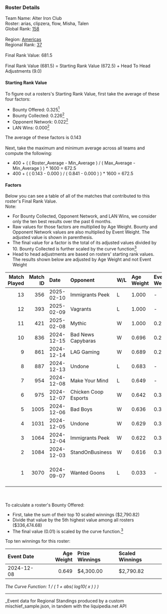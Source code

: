 ### Roster Details<br />
Team Name: Alter Iron Club<br />
Roster: arias, clipzera, flow, Misha, Talen<br />
Global Rank: [158](../../standings_global_2025_03_01.md)<br />
<br />
Region: [Americas]( ../../standings_americas_2025_03_01.md)<br />
Regional Rank: [37]( ../../standings_americas_2025_03_01.md)<br />
<br />
Final Rank Value:  681.5<br />
<br />
Final Rank Value (681.5) = Starting Rank Value (672.5) + Head To Head Adjustments (9.0)<br />

#### Starting Rank Value<br />
To figure out a rosters's Starting Rank Value, first take the average of these four factors:<br />
- Bounty Offered: 0.325[<sup>1</sup>](#table2)
- Bounty Collected: 0.226[<sup>2</sup>](#table1)
- Opponent Network: 0.022[<sup>2</sup>](#table1)
- LAN Wins: 0.000[<sup>2</sup>](#table1)

The average of these factors is 0.143<br />
<br />
Next, take the maximum and minimum average across all teams and compute the following:<br />
- 400 + ( ( Roster_Average - Min_Average ) / ( Max_Average - Min_Average ) ) * 1600 = 672.5
- 400 + ( ( 0.143 - 0.000 ) / ( 0.841 - 0.000 ) ) * 1600 = 672.5


#### Factors<br />
Below you can see a table of all of the matches that contributed to this roster's Final Rank Value.<br />
Note:<br />

- For Bounty Collected, Opponent Network, and LAN Wins, we consider only the ten best results over the past 6 months.
- Raw values for those factors are multiplied by Age Weight. Bounty and Opponent Network values are also multiplied by Event Weight. The adjusted value is shown in parenthesis.
- The final value for a factor is the total of its adjusted values divided by 10. Bounty Collected is further scaled by the curve function[<sup>3</sup>](#curveFunction)
- Head to head adjustments are based on rosters' starting rank values. The results shown below are adjusted by Age Weight and not Event Weight
<span id="table1"></span><br />


| Match Played | Match ID | Date       | Opponent             | W/L | Age Weight | Event Weight | Bounty Collected | Opponent Network | LAN Wins  | H2H Adj. | Roster                                      |
| -: | -: | :- | :- | :- | :- | :- | :- | :- | :- | -: | :- |
|           13 |      356 | 2025-02-10 | Immigrants Peek      | L   | 1.000      | -            | -                | -                | -         |   -17.61 | arias, clipzera, flow, Misha, Talen         |
|           12 |      393 | 2025-02-09 | Vagrants             | L   | 1.000      | -            | -                | -                | -         |   -17.88 | arias, clipzera, flow, Misha, Talen         |
|           11 |      421 | 2025-02-08 | Mythic               | W   | 1.000      | 0.280        | 0.000 (0.000)    | 0.029 (0.008)    | 0 (0.000) |     6.80 | arias, clipzera, flow, Misha, Talen         |
|           10 |      836 | 2024-12-15 | Bad News Capybaras   | W   | 0.696      | 0.296        | 0.001 (0.000)    | 0.148 (0.030)    | 0 (0.000) |     9.45 | arias, clipzera, Keiti, Misha, Talen        |
|            9 |      861 | 2024-12-14 | LAG Gaming           | W   | 0.689      | 0.296        | 0.001 (0.000)    | 0.028 (0.006)    | 0 (0.000) |     7.47 | arias, clipzera, Keiti, Misha, Talen        |
|            8 |      887 | 2024-12-13 | Undone               | L   | 0.683      | -            | -                | -                | -         |    -9.07 | arias, clipzera, Keiti, Misha, Talen        |
|            7 |      954 | 2024-12-08 | Make Your Mind       | L   | 0.649      | -            | -                | -                | -         |   -10.35 | arias, clipzera, flow, Misha, Talen         |
|            6 |      975 | 2024-12-07 | Chicken Coop Esports | W   | 0.642      | 0.387        | 0.006 (0.002)    | 0.096 (0.024)    | 0 (0.000) |     8.30 | arias, clipzera, flow, Misha, Talen         |
|            5 |     1005 | 2024-12-06 | Bad Boys             | W   | 0.636      | 0.387        | 0.004 (0.001)    | 0.148 (0.037)    | 0 (0.000) |     8.86 | arias, clipzera, flow, Misha, Talen         |
|            4 |     1031 | 2024-12-05 | Undone               | W   | 0.629      | 0.387        | 0.002 (0.001)    | 0.249 (0.061)    | 0 (0.000) |    11.29 | arias, clipzera, flow, Misha, Talen         |
|            3 |     1064 | 2024-12-04 | Immigrants Peek      | W   | 0.622      | 0.387        | 0.001 (0.000)    | 0.217 (0.052)    | 0 (0.000) |     9.08 | arias, clipzera, flow, Misha, Talen         |
|            2 |     1084 | 2024-12-03 | StandOnBusiness      | W   | 0.616      | 0.387        | 0.000 (0.000)    | 0.000 (0.000)    | 0 (0.000) |     3.44 | arias, clipzera, flow, Misha, Talen         |
|            1 |     3070 | 2024-09-07 | Wanted Goons         | L   | 0.033      | -            | -                | -                | -         |    -0.78 | arias, Lambchoppington, Locke, misha, Talen |

<br />
<span id="table2"></span><br />
To calculate a roster's Bounty Offered:<br />

- First, take the sum of their top 10 scaled winnings ($2,790.82)
- Divide that value by the 5th highest value among all rosters ($336,474.68)
- The final value (0.01) is scaled by the curve function.[<sup>3</sup>](#curveFunction)

Top ten winnings for this roster:<br />

| Event Date | Age Weight | Prize Winnings | Scaled Winnings |
| :- | -: | :- | :- |
| 2024-12-08 |      0.649 | $4,300.00      | $2,790.82       |


<span id="curveFunction"></span>_The Curve Function: 1 / ( 1 + abs( log10( x ) ) )_<br />

---
_Event data for Regional Standings produced by a custom mischief_sample.json, in tandem with the liquipedia.net API<br />
